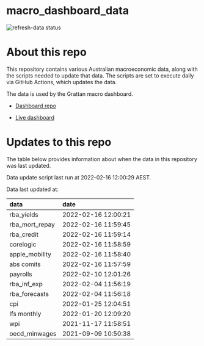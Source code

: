 
<!-- README.md is generated from README.Rmd. Please edit that file -->

# macro\_dashboard\_data

<!-- badges: start -->

![refresh-data
status](https://github.com/grattan/macro_dashboard_data/workflows/refresh-data/badge.svg)

<!-- badges: end -->

# About this repo

This repository contains various Australian macroeconomic data, along
with the scripts needed to update that data. The scripts are set to
execute daily via GitHub Actions, which updates the data.

The data is used by the Grattan macro dashboard.

  - [Dashboard repo](https://github.com/grattan/macrodashboard)

  - [Live dashboard](https://mattcowgill.shinyapps.io/macrodashboard/)

# Updates to this repo

The table below provides information about when the data in this
repository was last updated.

Data update script last run at 2022-02-16 12:00:29 AEST.

Data last updated at:

| data             | date                |
| :--------------- | :------------------ |
| rba\_yields      | 2022-02-16 12:00:21 |
| rba\_mort\_repay | 2022-02-16 11:59:45 |
| rba\_credit      | 2022-02-16 11:59:14 |
| corelogic        | 2022-02-16 11:58:59 |
| apple\_mobility  | 2022-02-16 11:58:40 |
| abs comits       | 2022-02-16 11:57:59 |
| payrolls         | 2022-02-10 12:01:26 |
| rba\_inf\_exp    | 2022-02-04 11:56:19 |
| rba\_forecasts   | 2022-02-04 11:56:18 |
| cpi              | 2022-01-25 12:04:51 |
| lfs monthly      | 2022-01-20 12:09:20 |
| wpi              | 2021-11-17 11:58:51 |
| oecd\_minwages   | 2021-09-09 10:50:38 |
